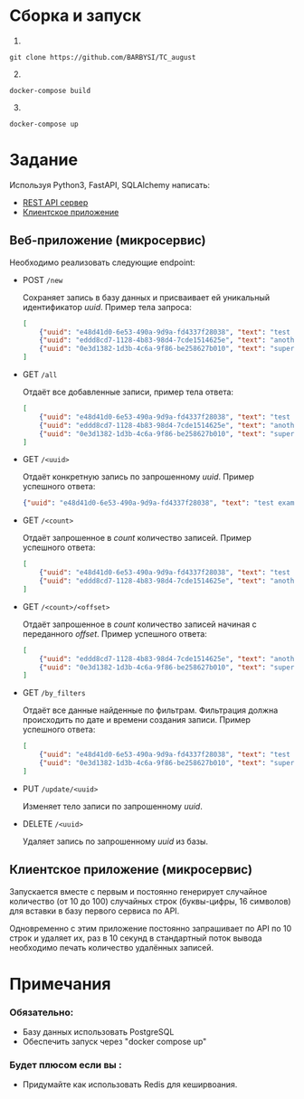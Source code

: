 # **Сборка и запуск**

1. 
```
git clone https://github.com/BARBYSI/TC_august
```
2. 
```
docker-compose build
```
3.
```
docker-compose up
```

# **Задание**

Используя Python3, FastAPI, SQLAlchemy написать:
- [REST API сервер](#веб-приложение-микросервис)
- [Клиентское приложение](#клиентское-приложение-микросервис)

## Веб-приложение (микросервис)

Необходимо реализовать следующие endpoint:
- POST `/new`

    Сохраняет запись в базу данных и присваивает ей уникальный идентификатор _uuid_. Пример тела запроса:
    ```json
    [
        {"uuid": "e48d41d0-6e53-490a-9d9a-fd4337f28038", "text": "test example"},
        {"uuid": "eddd8cd7-1128-4b83-98d4-7cde1514625e", "text": "another example"},
        {"uuid": "0e3d1382-1d3b-4c6a-9f86-be258627b010", "text": "super another example"}
    ]
    ```

-  GET `/all`

    Отдаёт все добавленные записи, пример тела ответа:
    ```json
    [
        {"uuid": "e48d41d0-6e53-490a-9d9a-fd4337f28038", "text": "test example"},
        {"uuid": "eddd8cd7-1128-4b83-98d4-7cde1514625e", "text": "another example"},
        {"uuid": "0e3d1382-1d3b-4c6a-9f86-be258627b010", "text": "super another example"}
    ]
    ```

- GET `/<uuid>`

    Отдаёт конкретную запись по запрошенному _uuid_. Пример успешного ответа:
    ```json
    {"uuid": "e48d41d0-6e53-490a-9d9a-fd4337f28038", "text": "test example"}
    ```

- GET `/<count>`

    Отдаёт запрошенное в _count_ количество записей. Пример успешного ответа:
    ```json
    [
        {"uuid": "e48d41d0-6e53-490a-9d9a-fd4337f28038", "text": "test example"},
        {"uuid": "eddd8cd7-1128-4b83-98d4-7cde1514625e", "text": "another example"}
    ]
    ```

- GET `/<count>/<offset>`

    Отдаёт запрошенное в _count_ количество записей начиная с переданного _offset_. Пример успешного ответа:
    ```json
    [
        {"uuid": "eddd8cd7-1128-4b83-98d4-7cde1514625e", "text": "another example"},
        {"uuid": "0e3d1382-1d3b-4c6a-9f86-be258627b010", "text": "super another example"}
    ]
    ```
- GET `/by_filters`

    Отдаёт все данные найденные по фильтрам. Фильтрация должна происходить по дате и времени создания записи. Пример успешного ответа:
    ```json
    [
        {"uuid": "e48d41d0-6e53-490a-9d9a-fd4337f28038", "text": "test example"},
        {"uuid": "0e3d1382-1d3b-4c6a-9f86-be258627b010", "text": "super another example"}
    ]
    ```
- PUT `/update/<uuid>`

    Изменяет тело записи по запрошенному _uuid_.

- DELETE `/<uuid>`

    Удаляет запись по запрошенному _uuid_ из базы.

## Клиентское приложение (микросервис)

Запускается вместе с первым и постоянно генерирует случайное количество (от 10 до 100) случайных строк (буквы-цифры, 16 символов) для вставки в базу первого сервиса по API.

Одновременно с этим приложение постоянно запрашивает по API по 10 строк и удаляет их, раз в 10 секунд в стандартный поток вывода необходимо печать количество удалённых записей.


# Примечания

### Обязательно:
- Базу данных использовать PostgreSQL
- Обеспечить запуск через "docker compose up"

### Будет плюсом если вы :
- Придумайте как использовать Redis для кеширвоания.

